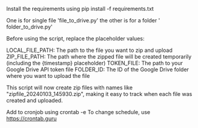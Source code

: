 Install the requirements using pip install -f requirements.txt

One is for single file 'file_to_drive.py' the other is for a folder ' folder_to_drive.py'

Before using the script, replace the placeholder values:

LOCAL_FILE_PATH: The path to the file you want to zip and upload
ZIP_FILE_PATH: The path where the zipped file will be created temporarily (including the {timestamp} placeholder)
TOKEN_FILE: The path to your Google Drive API token file
FOLDER_ID: The ID of the Google Drive folder where you want to upload the file

This script will now create zip files with names like "zipfile_20240103_145930.zip", making it easy to track when each file was created and uploaded.

Add to cronjob using crontab -e
To change schedule, use https://crontab.guru

